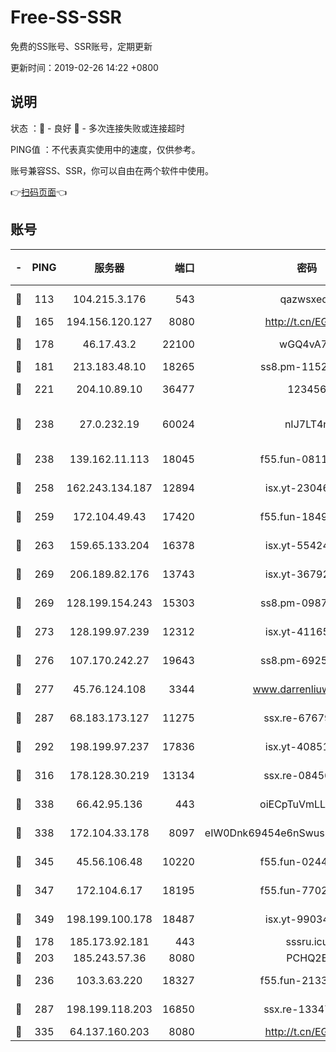 # Free-SS-SSR

免费的SS账号、SSR账号，定期更新

更新时间：2019-02-26 14:22 +0800

## 说明

状态     ：🙂 - 良好 🙁 - 多次连接失败或连接超时

PING值   ：不代表真实使用中的速度，仅供参考。

账号兼容SS、SSR，你可以自由在两个软件中使用。

👉[扫码页面](https://liesauer.github.io/free-ss-ssr.github.io/)👈

## 账号

|-|PING|服务器|端口|密码|加密方式|区域|
|:----:|:----:|:-----:|-----:|:----:|:----:|:----:|
|🙂|113|104.215.3.176|543|qazwsxedc|aes-256-gcm|JP|
|🙂|165|194.156.120.127|8080|http://t.cn/EGJIyrl|rc4-md5|RU|
|🙂|178|46.17.43.2|22100|wGQ4vA7D|aes-256-gcm|RU|
|🙂|181|213.183.48.10|18265|ss8.pm-11524914|rc4-md5|RU|
|🙂|221|204.10.89.10|36477|123456|aes-256-cfb|US|
|🙂|238|27.0.232.19|60024|nIJ7LT4n|xchacha20-ietf-poly1305|HK|
|🙂|238|139.162.11.113|18045|f55.fun-08116553|aes-256-cfb|SG|
|🙂|258|162.243.134.187|12894|isx.yt-23046109|aes-256-cfb|US|
|🙂|259|172.104.49.43|17420|f55.fun-18495556|aes-256-cfb|SG|
|🙂|263|159.65.133.204|16378|isx.yt-55424793|aes-256-cfb|SG|
|🙂|269|206.189.82.176|13743|isx.yt-36792230|aes-256-cfb|SG|
|🙂|269|128.199.154.243|15303|ss8.pm-09872872|aes-256-cfb|SG|
|🙂|273|128.199.97.239|12312|isx.yt-41165013|aes-256-cfb|SG|
|🙂|276|107.170.242.27|19643|ss8.pm-69252395|aes-256-cfb|US|
|🙂|277|45.76.124.108|3344|www.darrenliuwei.com|aes-256-cfb|AU|
|🙂|287|68.183.173.127|11275|ssx.re-67679470|aes-256-cfb|US|
|🙂|292|198.199.97.237|17836|isx.yt-40851565|aes-256-cfb|US|
|🙂|316|178.128.30.219|13134|ssx.re-08456278|aes-256-cfb|SG|
|🙂|338|66.42.95.136|443|oiECpTuVmLLxk4Ts|aes-256-cfb|US|
|🙂|338|172.104.33.178|8097|eIW0Dnk69454e6nSwuspv9DmS201tQ0D|aes-256-cfb|SG|
|🙂|345|45.56.106.48|10220|f55.fun-02447573|aes-256-cfb|US|
|🙂|347|172.104.6.17|18195|f55.fun-77023354|aes-256-cfb|US|
|🙂|349|198.199.100.178|18487|isx.yt-99034237|aes-256-cfb|US|
|🙂|178|185.173.92.181|443|sssru.icu|rc4-md5|RU|
|🙂|203|185.243.57.36|8080|PCHQ2E|rc4-md5|US|
|🙂|236|103.3.63.220|18327|f55.fun-21337727|aes-256-cfb|SG|
|🙂|287|198.199.118.203|16850|ssx.re-13347864|aes-256-cfb|US|
|🙂|335|64.137.160.203|8080|http://t.cn/EGJIyrl|rc4-md5|CA|
